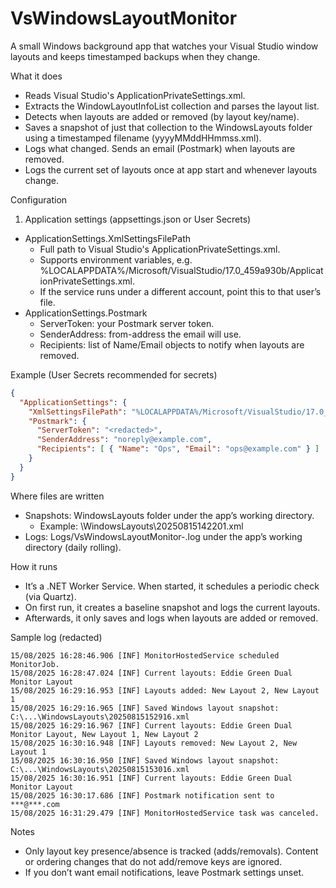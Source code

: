 # VsWindowsLayoutMonitor

A small Windows background app that watches your Visual Studio window layouts and keeps timestamped backups when they change.

What it does
- Reads Visual Studio's ApplicationPrivateSettings.xml.
- Extracts the WindowLayoutInfoList collection and parses the layout list.
- Detects when layouts are added or removed (by layout key/name).
- Saves a snapshot of just that collection to the WindowsLayouts folder using a timestamped filename (yyyyMMddHHmmss.xml).
- Logs what changed. Sends an email (Postmark) when layouts are removed.
- Logs the current set of layouts once at app start and whenever layouts change.

Configuration
1) Application settings (appsettings.json or User Secrets)
- ApplicationSettings.XmlSettingsFilePath
  - Full path to Visual Studio's ApplicationPrivateSettings.xml.
  - Supports environment variables, e.g. %LOCALAPPDATA%/Microsoft/VisualStudio/17.0_459a930b/ApplicationPrivateSettings.xml.
  - If the service runs under a different account, point this to that user’s file.
- ApplicationSettings.Postmark
  - ServerToken: your Postmark server token.
  - SenderAddress: from-address the email will use.
  - Recipients: list of Name/Email objects to notify when layouts are removed.

Example (User Secrets recommended for secrets)
``` json
{
  "ApplicationSettings": {
    "XmlSettingsFilePath": "%LOCALAPPDATA%/Microsoft/VisualStudio/17.0_459a930b/ApplicationPrivateSettings.xml",
    "Postmark": {
      "ServerToken": "<redacted>",
      "SenderAddress": "noreply@example.com",
      "Recipients": [ { "Name": "Ops", "Email": "ops@example.com" } ]
    }
  }
}
```

Where files are written
- Snapshots: WindowsLayouts folder under the app’s working directory.
  - Example: <app base>\WindowsLayouts\20250815142201.xml
- Logs: Logs/VsWindowsLayoutMonitor-<date>.log under the app’s working directory (daily rolling).

How it runs
- It’s a .NET Worker Service. When started, it schedules a periodic check (via Quartz).
- On first run, it creates a baseline snapshot and logs the current layouts.
- Afterwards, it only saves and logs when layouts are added or removed.

Sample log (redacted)
``` csv
15/08/2025 16:28:46.906 [INF] MonitorHostedService scheduled MonitorJob.
15/08/2025 16:28:47.024 [INF] Current layouts: Eddie Green Dual Monitor Layout
15/08/2025 16:29:16.953 [INF] Layouts added: New Layout 2, New Layout 1
15/08/2025 16:29:16.965 [INF] Saved Windows layout snapshot: C:\...\WindowsLayouts\20250815152916.xml
15/08/2025 16:29:16.967 [INF] Current layouts: Eddie Green Dual Monitor Layout, New Layout 1, New Layout 2
15/08/2025 16:30:16.948 [INF] Layouts removed: New Layout 2, New Layout 1
15/08/2025 16:30:16.950 [INF] Saved Windows layout snapshot: C:\...\WindowsLayouts\20250815153016.xml
15/08/2025 16:30:16.951 [INF] Current layouts: Eddie Green Dual Monitor Layout
15/08/2025 16:30:17.686 [INF] Postmark notification sent to ***@***.com
15/08/2025 16:31:29.479 [INF] MonitorHostedService task was canceled.
```

Notes
- Only layout key presence/absence is tracked (adds/removals). Content or ordering changes that do not add/remove keys are ignored.
- If you don’t want email notifications, leave Postmark settings unset.
